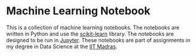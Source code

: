 # Machine Learning Notebook
This is a collection of machine learning notebooks. The notebooks are written in Python and use the [scikit-learn](http://scikit-learn.org/stable/) library. The notebooks are designed to be run in [Jupyter](http://jupyter.org/).
These notebooks are part of assignments in my degree in Data Science at the [IIT Madras](https://study.iitm.ac.in/ds).
